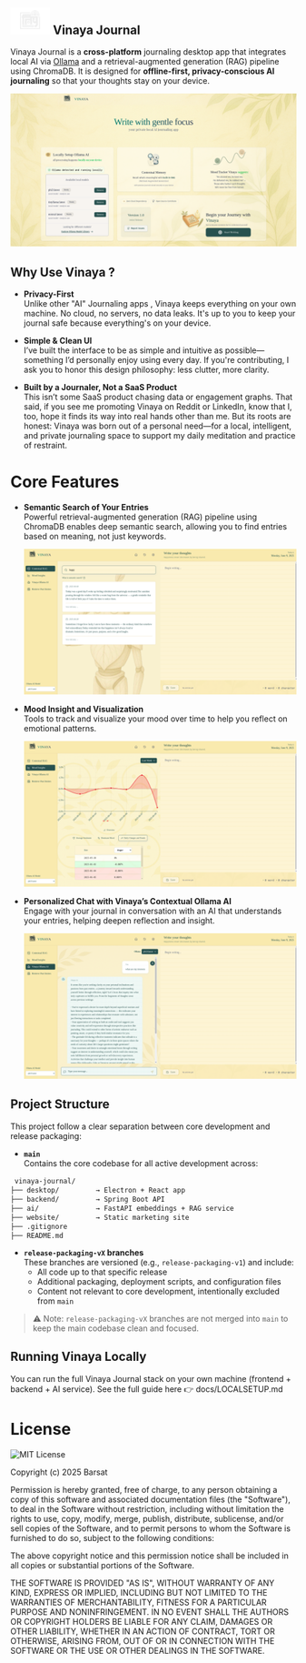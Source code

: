 <h2>
  <img src="https://raw.githubusercontent.com/BarsatKhadka/Vinaya-Journal/main/desktop/src/assets/vinayaLogoWhite.png" alt="Vinaya Logo" width="70" />
  <span>Vinaya Journal</span>
</h2>


Vinaya Journal is a **cross-platform** journaling desktop app that integrates local AI via [Ollama](https://ollama.com/) and a retrieval-augmented generation (RAG) pipeline using ChromaDB. 
It is designed for **offline-first, privacy-conscious AI journaling** so that your thoughts stay on your device.

![Front Page of Vinaya Journal](https://github.com/BarsatKhadka/Vinaya-Journal/blob/5f949193089048c592ed4985b814e24d9a9de7d0/desktop/src/assets/READMEImgs/FrontPageVinaya.png?raw=true)


## Why Use Vinaya ?

- **Privacy-First**  
   Unlike other "AI" Journaling apps , Vinaya keeps everything on your own machine. No cloud, no servers, no data leaks. It's up to you to keep your journal safe because everything's on your device.
- **Simple & Clean UI**  
  I’ve built the interface to be as simple and intuitive as possible—something I’d personally enjoy using every day. If you're contributing, I ask you to honor this design philosophy: less clutter, more clarity.

- **Built by a Journaler, Not a SaaS Product**  
 This isn’t some SaaS product chasing data or engagement graphs. That said, if you see me promoting Vinaya on Reddit or LinkedIn, know that I, too, hope it finds its way into real hands other than me. But its roots are honest: Vinaya was born out of a personal need—for a local, intelligent, and private journaling space to support my daily meditation and practice of restraint.

# Core Features

- **Semantic Search of Your Entries**  
  Powerful retrieval-augmented generation (RAG) pipeline using ChromaDB enables deep semantic search, allowing you to find entries based on meaning, not just keywords.

  ![Semantic Search RAG](https://github.com/BarsatKhadka/Vinaya-Journal/blob/5f949193089048c592ed4985b814e24d9a9de7d0/desktop/src/assets/READMEImgs/RAGReadMe.png?raw=true)

- **Mood Insight and Visualization**  
  Tools to track and visualize your mood over time to help you reflect on emotional patterns.

  ![Mood Insights](https://github.com/BarsatKhadka/Vinaya-Journal/blob/5f949193089048c592ed4985b814e24d9a9de7d0/desktop/src/assets/READMEImgs/Mood_InsightsREADME.png?raw=true)

- **Personalized Chat with Vinaya’s Contextual Ollama AI**  
  Engage with your journal in conversation with an AI that understands your entries, helping deepen reflection and insight.

  ![Vinaya Ollama AI Chat](https://github.com/BarsatKhadka/Vinaya-Journal/blob/5f949193089048c592ed4985b814e24d9a9de7d0/desktop/src/assets/READMEImgs/VinayaOllamaAIREADME.png?raw=true)


## Project Structure

This project follow a clear separation between core development and release packaging:

- **`main`**  
  Contains the core codebase for all active development across:
```
 vinaya-journal/
├── desktop/         → Electron + React app
├── backend/         → Spring Boot API
├── ai/              → FastAPI embeddings + RAG service
├── website/         → Static marketing site
├── .gitignore
├── README.md
```
- **`release-packaging-vX` branches**  
  These branches are versioned (e.g., `release-packaging-v1`) and include:
  - All code up to that specific release
  - Additional packaging, deployment scripts, and configuration files
  - Content not relevant to core development, intentionally excluded from `main`

> ⚠️ Note: `release-packaging-vX` branches are not merged into `main` to keep the main codebase clean and focused.

## Running Vinaya Locally
You can run the full Vinaya Journal stack on your own machine (frontend + backend + AI service).
See the full guide here 👉 docs/LOCALSETUP.md

# License 

![MIT License](https://img.shields.io/badge/License-MIT-yellow.svg)

Copyright (c) 2025 Barsat

Permission is hereby granted, free of charge, to any person obtaining a copy
of this software and associated documentation files (the "Software"), to deal
in the Software without restriction, including without limitation the rights
to use, copy, modify, merge, publish, distribute, sublicense, and/or sell
copies of the Software, and to permit persons to whom the Software is
furnished to do so, subject to the following conditions:

The above copyright notice and this permission notice shall be included in all
copies or substantial portions of the Software.

THE SOFTWARE IS PROVIDED "AS IS", WITHOUT WARRANTY OF ANY KIND, EXPRESS OR
IMPLIED, INCLUDING BUT NOT LIMITED TO THE WARRANTIES OF MERCHANTABILITY,
FITNESS FOR A PARTICULAR PURPOSE AND NONINFRINGEMENT. IN NO EVENT SHALL THE
AUTHORS OR COPYRIGHT HOLDERS BE LIABLE FOR ANY CLAIM, DAMAGES OR OTHER
LIABILITY, WHETHER IN AN ACTION OF CONTRACT, TORT OR OTHERWISE, ARISING FROM,
OUT OF OR IN CONNECTION WITH THE SOFTWARE OR THE USE OR OTHER DEALINGS IN THE
SOFTWARE.




